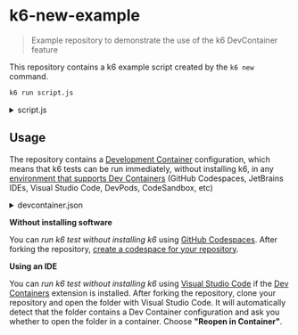 # k6-new-example

> Example repository to demonstrate the use of the k6 DevContainer feature

This repository contains a k6 example script created by the `k6 new` command.

```bash
k6 run script.js
```

<details><summary>script.js</summary>

```js file=script.js
import http from 'k6/http';
import { sleep } from 'k6';

export const options = {
  // A number specifying the number of VUs to run concurrently.
  vus: 10,
  // A string specifying the total duration of the test run.
  duration: '30s',

  // The following section contains configuration options for execution of this
  // test script in Grafana Cloud.
  //
  // See https://grafana.com/docs/grafana-cloud/k6/get-started/run-cloud-tests-from-the-cli/
  // to learn about authoring and running k6 test scripts in Grafana k6 Cloud.
  //
  // cloud: {
  //   // The ID of the project to which the test is assigned in the k6 Cloud UI.
  //   // By default tests are executed in default project.
  //   projectID: "",
  //   // The name of the test in the k6 Cloud UI.
  //   // Test runs with the same name will be grouped.
  //   name: "script.js"
  // },

  // Uncomment this section to enable the use of Browser API in your tests.
  //
  // See https://grafana.com/docs/k6/latest/using-k6-browser/running-browser-tests/ to learn more
  // about using Browser API in your test scripts.
  //
  // scenarios: {
  //   // The scenario name appears in the result summary, tags, and so on.
  //   // You can give the scenario any name, as long as each name in the script is unique.
  //   ui: {
  //     // Executor is a mandatory parameter for browser-based tests.
  //     // Shared iterations in this case tells k6 to reuse VUs to execute iterations.
  //     //
  //     // See https://grafana.com/docs/k6/latest/using-k6/scenarios/executors/ for other executor types.
  //     executor: 'shared-iterations',
  //     options: {
  //       browser: {
  //         // This is a mandatory parameter that instructs k6 to launch and
  //         // connect to a chromium-based browser, and use it to run UI-based
  //         // tests.
  //         type: 'chromium',
  //       },
  //     },
  //   },
  // }
};

// The function that defines VU logic.
//
// See https://grafana.com/docs/k6/latest/examples/get-started-with-k6/ to learn more
// about authoring k6 scripts.
//
export default function() {
  http.get('https://test.k6.io');
  sleep(1);
}
```

</details>

## Usage

The repository contains a [Development Container](https://containers.dev/) configuration, which means that k6 tests can be run immediately, without installing k6, in any [environment that supports Dev Containers](https://containers.dev/supporting) (GitHub Codespaces, JetBrains IDEs, Visual Studio Code, DevPods, CodeSandbox, etc)

<details>
<summary>devcontainer.json</summary>

```json file=.devcontainer/devcontainer.json
{
  "name": "k6-new-example",
  "image": "mcr.microsoft.com/devcontainers/base:1-bookworm",
  "features": {
    "ghcr.io/grafana/devcontainer-features/k6:1": {}
  }
}
```
</details>

**Without installing software**

You can *run k6 test without installing k6* using [GitHub Codespaces](https://docs.github.com/en/codespaces). After forking the repository, [create a codespace for your repository](https://docs.github.com/en/codespaces/developing-in-a-codespace/creating-a-codespace-for-a-repository).

**Using an IDE**

You can *run k6 test without installing k6* using [Visual Studio Code](https://code.visualstudio.com/) if the [Dev Containers](https://marketplace.visualstudio.com/items?itemName=ms-vscode-remote.remote-containers) extension is installed. After forking the repository, clone your repository and open the folder with Visual Studio Code. It will automatically detect that the folder contains a Dev Container configuration and ask you whether to open the folder in a container. Choose **"Reopen in Container"**.

